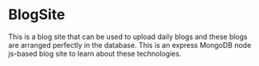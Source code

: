 # BlogSite
This is a blog site that can be used to upload daily blogs and these blogs are arranged perfectly in the database. This is an express MongoDB node js-based blog site to learn about these technologies.
